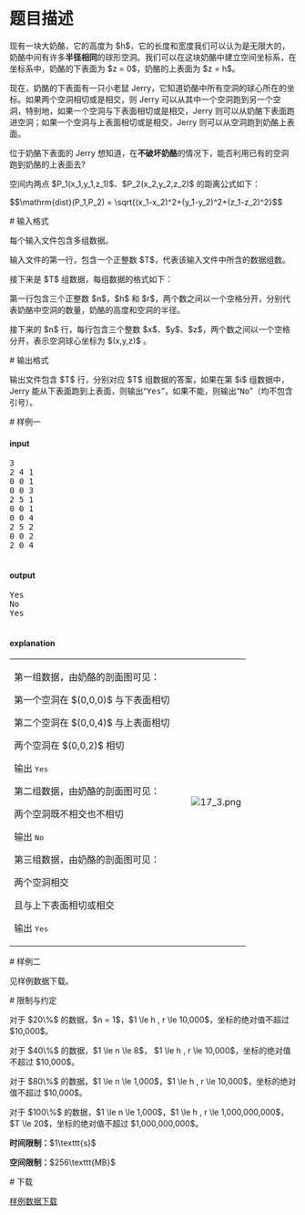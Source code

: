 # 题目描述

<p>现有一块大奶酪，它的高度为 $h$，它的长度和宽度我们可以认为是无限大的，奶酪中间有许多<strong>半径相同</strong>的球形空洞。我们可以在这块奶酪中建立空间坐标系，在坐标系中，奶酪的下表面为 $z = 0$，奶酪的上表面为 $z = h$。</p>
<p>现在，奶酪的下表面有一只小老鼠 Jerry，它知道奶酪中所有空洞的球心所在的坐标。如果两个空洞相切或是相交，则 Jerry 可以从其中一个空洞跑到另一个空洞，特别地，如果一个空洞与下表面相切或是相交，Jerry 则可以从奶酪下表面跑进空洞；如果一个空洞与上表面相切或是相交，Jerry 则可以从空洞跑到奶酪上表面。</p>
<p>位于奶酪下表面的 Jerry 想知道，在<strong>不破坏奶酪</strong>的情况下，能否利用已有的空洞跑到奶酪的上表面去?</p>
<p>空间内两点 $P_1(x_1,y_1,z_1)$、$P_2(x_2,y_2,z_2)$ 的距离公式如下：</p>
<p>$$\mathrm{dist}(P_1,P_2) = \sqrt{(x_1-x_2)^2+(y_1-y_2)^2+(z_1-z_2)^2}$$</p>
# 输入格式


<p>每个输入文件包含多组数据。</p>
<p>输入文件的第一行，包含一个正整数 $T$，代表该输入文件中所含的数据组数。</p>
<p>接下来是 $T$ 组数据，每组数据的格式如下：</p>
<p>第一行包含三个正整数 $n$，$h$ 和 $r$，两个数之间以一个空格分开，分别代表奶酪中空洞的数量，奶酪的高度和空洞的半径。</p>
<p>接下来的 $n$ 行，每行包含三个整数 $x$、$y$、$z$，两个数之间以一个空格分开，表示空洞球心坐标为 $(x,y,z)$ 。</p>
# 输出格式


<p>输出文件包含 $T$ 行，分别对应 $T$ 组数据的答案，如果在第 $i$ 组数据中，Jerry 能从下表面跑到上表面，则输出“<samp>Yes</samp>”，如果不能，则输出“<samp>No</samp>”（均不包含引号）。</p>
# 样例一


<h4>input</h4>
<pre>3
2 4 1
0 0 1
0 0 3
2 5 1
0 0 1
0 0 4
2 5 2
0 0 2
2 0 4

</pre>

<h4>output</h4>
<pre>Yes
No
Yes

</pre>

<h4>explanation</h4>
<table width="100%"><tbody><tr><td width="75%">
<p>第一组数据，由奶酪的剖面图可见：</p>

<p>第一个空洞在 $(0,0,0)$ 与下表面相切</p>

<p>第二个空洞在 $(0,0,4)$ 与上表面相切</p>

<p>两个空洞在 $(0,0,2)$ 相切</p>

<p>输出 <samp>Yes</samp></p>

<p>第二组数据，由奶酪的剖面图可见：</p>

<p>两个空洞既不相交也不相切</p>

<p>输出 <samp>No</samp></p>

<p>第三组数据，由奶酪的剖面图可见：</p>

<p>两个空洞相交</p>

<p>且与上下表面相切或相交</p>

<p>输出 <samp>Yes</samp></p>
</td>
<td style="text-align:center;" width="25%">
<img src="http://7xoz7t.com1.z0.glb.clouddn.com/17_3.png" alt="17_3.png"/></td>

</tr></tbody></table># 样例二


<p>见样例数据下载。</p>
# 限制与约定


<p>对于 $20\%$ 的数据，$n = 1$，$1 \le h , r \le 10,000$，坐标的绝对值不超过 $10,000$。</p>
<p>对于 $40\%$ 的数据，$1 \le n \le 8$， $1 \le h , r \le 10,000$，坐标的绝对值不超过 $10,000$。</p>
<p>对于 $80\%$ 的数据，$1 \le n \le 1,000$，$1 \le h , r \le 10,000$，坐标的绝对值不超过 $10,000$。</p>
<p>对于 $100\%$ 的数据，$1 \le n \le 1,000$，$1 \le h , r \le 1,000,000,000$，$T \le 20$，坐标的绝对值不超过 $1,000,000,000$。</p>
<p><strong>时间限制：</strong>$1\texttt{s}$</p>
<p><strong>空间限制：</strong>$256\texttt{MB}$</p>
# 下载


<p><a href="/download.php?type=problem&amp;id=332">样例数据下载</a></p>

